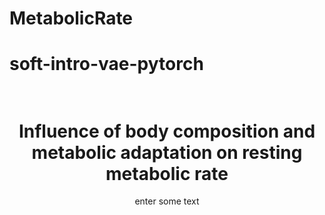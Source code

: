 # MetabolicRate
# soft-intro-vae-pytorch

<h1 align="center">
  <br>
Influence of body composition and metabolic adaptation on resting metabolic rate
  <br>
</h1>
  <p align="center">
   enter some text
  </p>
